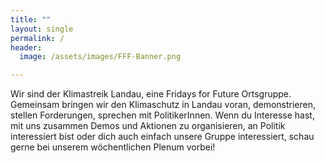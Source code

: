 ```yaml
---
title: ""
layout: single
permalink: /
header:
  image: /assets/images/FFF-Banner.png

---
```


Wir sind der Klimastreik Landau, eine Fridays for Future Ortsgruppe.  
Gemeinsam bringen wir den Klimaschutz in Landau voran, demonstrieren, stellen Forderungen, sprechen mit PolitikerInnen.
Wenn du Interesse hast, mit uns zusammen Demos und Aktionen zu organisieren, an Politik interessiert bist oder dich auch einfach unsere Gruppe interessiert,
schau gerne bei unserem wöchentlichen Plenum vorbei!
